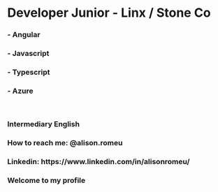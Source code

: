 <h1>Developer Junior - Linx / Stone Co </h1>

<h3>- Angular</h3>
<h3>- Javascript</h3>
<h3>- Typescript</h3>
<h3>- Azure</h3>
</br>
<h3>Intermediary English</h3>

<h3>How to reach me: @alison.romeu</h3>

<h3>Linkedin: https://www.linkedin.com/in/alisonromeu/</h3>
<h3>Welcome to my profile</h3>
